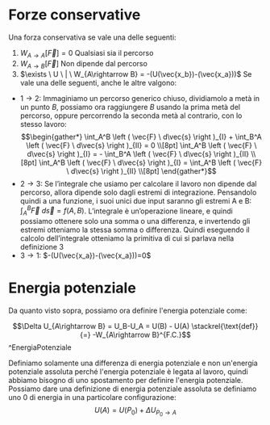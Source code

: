 # Forze conservative
Una forza conservativa se vale una delle seguenti:
1. $W_{A\rightarrow A} [\vec{F}] = 0$  Qualsiasi sia il percorso
2. $W_{A\rightarrow B} [\vec{F}]$ Non dipende dal percorso
3. $\exists \ U \ | \ W_{A\rightarrow B} = -(U(\vec{x_b})-(\vec{x_a}))$
Se vale una delle seguenti, anche le altre valgono:
+ $1\rightarrow 2$: Immaginiamo un percorso generico chiuso, dividiamolo a metà in un punto $B$, possiamo ora raggiungere $B$ usando la prima metà del percorso, oppure percorrendo la seconda metà al contrario, con lo stesso lavoro: 
$$\begin{gather*}
\int_A^B \left ( \vec{F} \ d\vec{s} \right )_{I} + 
\int_B^A \left ( \vec{F} \ d\vec{s} \right )_{II} = 0 \\[8pt]
\int_A^B \left ( \vec{F} \ d\vec{s} \right )_{I} = - 
\int_B^A \left ( \vec{F} \ d\vec{s} \right )_{II} \\[8pt]
\int_A^B \left ( \vec{F} \ d\vec{s} \right )_{I} =
\int_A^B \left ( \vec{F} \ d\vec{s} \right )_{II} \\[8pt]
\end{gather*}$$
+ $2 \rightarrow 3$: Se l’integrale che usiamo per calcolare il lavoro non dipende dal percorso, allora dipende solo dagli estremi di integrazione. Pensandolo quindi a una funzione, i suoi unici due input saranno gli estremi A e B: $\int_A^B\vec{F} \ d\vec{s} = f(A, B)$. L’integrale è un’operazione lineare, e quindi possiamo ottenere solo una somma o una differenza, e invertendo gli estremi otteniamo la stessa somma o differenza. Quindi eseguendo il calcolo dell’integrale otteniamo la primitiva di cui si parlava nella definizione 3
+ $3 \rightarrow 1$: $-(U(\vec{x_a})-(\vec{x_a}))=0$

# Energia potenziale
Da quanto visto sopra, possiamo ora definire l'energia potenziale come:

$$\Delta U_{A\rightarrow B} = U_B-U_A = U(B) - U(A) 
\stackrel{\text{def}}{=} -W_{A\rightarrow B}^{F.C.}$$
^EnergiaPotenziale

Definiamo solamente una differenza di energia potenziale e non un'energia potenziale assoluta perché l'energia potenziale è legata al lavoro, quindi abbiamo bisogno di uno spostamento per definire l'energia potenziale.
Possiamo dare una definizione di energia potenziale assoluta se definiamo uno $0$ di energia in una particolare configurazione:
$$U(A) = U(P_0)+\Delta U_{P_0 \rightarrow A}$$